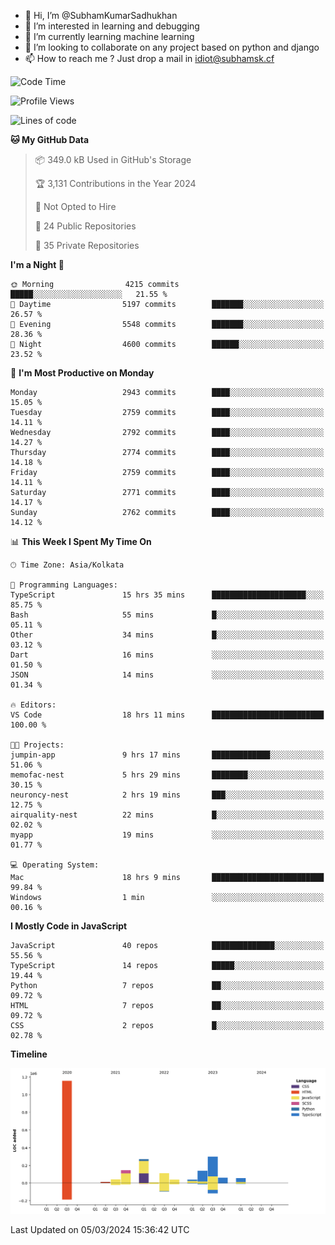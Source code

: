 - 👋 Hi, I’m @SubhamKumarSadhukhan
- 👀 I’m interested in learning and debugging
- 🌱 I’m currently learning machine learning
- 💞️ I’m looking to collaborate on any project based on python and django
- 📫 How to reach me ?
      Just drop a mail in idiot@subhamsk.cf

<!---
SubhamKumarSadhukhan/SubhamKumarSadhukhan is a ✨ special ✨ repository because its `README.md` (this file) appears on your GitHub profile.
You can click the Preview link to take a look at your changes.
--->


<!--START_SECTION:waka-->
![Code Time](http://img.shields.io/badge/Code%20Time-1%2C979%20hrs%2058%20mins-blue)

![Profile Views](http://img.shields.io/badge/Profile%20Views-29-blue)

![Lines of code](https://img.shields.io/badge/From%20Hello%20World%20I%27ve%20Written-2.4%20million%20lines%20of%20code-blue)

**🐱 My GitHub Data** 

> 📦 349.0 kB Used in GitHub's Storage 
 > 
> 🏆 3,131 Contributions in the Year 2024
 > 
> 🚫 Not Opted to Hire
 > 
> 📜 24 Public Repositories 
 > 
> 🔑 35 Private Repositories 
 > 
**I'm a Night 🦉** 

```text
🌞 Morning                4215 commits        █████░░░░░░░░░░░░░░░░░░░░   21.55 % 
🌆 Daytime                5197 commits        ███████░░░░░░░░░░░░░░░░░░   26.57 % 
🌃 Evening                5548 commits        ███████░░░░░░░░░░░░░░░░░░   28.36 % 
🌙 Night                  4600 commits        ██████░░░░░░░░░░░░░░░░░░░   23.52 % 
```
📅 **I'm Most Productive on Monday** 

```text
Monday                   2943 commits        ████░░░░░░░░░░░░░░░░░░░░░   15.05 % 
Tuesday                  2759 commits        ████░░░░░░░░░░░░░░░░░░░░░   14.11 % 
Wednesday                2792 commits        ████░░░░░░░░░░░░░░░░░░░░░   14.27 % 
Thursday                 2774 commits        ████░░░░░░░░░░░░░░░░░░░░░   14.18 % 
Friday                   2759 commits        ████░░░░░░░░░░░░░░░░░░░░░   14.11 % 
Saturday                 2771 commits        ████░░░░░░░░░░░░░░░░░░░░░   14.17 % 
Sunday                   2762 commits        ████░░░░░░░░░░░░░░░░░░░░░   14.12 % 
```


📊 **This Week I Spent My Time On** 

```text
🕑︎ Time Zone: Asia/Kolkata

💬 Programming Languages: 
TypeScript               15 hrs 35 mins      █████████████████████░░░░   85.75 % 
Bash                     55 mins             █░░░░░░░░░░░░░░░░░░░░░░░░   05.11 % 
Other                    34 mins             █░░░░░░░░░░░░░░░░░░░░░░░░   03.12 % 
Dart                     16 mins             ░░░░░░░░░░░░░░░░░░░░░░░░░   01.50 % 
JSON                     14 mins             ░░░░░░░░░░░░░░░░░░░░░░░░░   01.34 % 

🔥 Editors: 
VS Code                  18 hrs 11 mins      █████████████████████████   100.00 % 

🐱‍💻 Projects: 
jumpin-app               9 hrs 17 mins       █████████████░░░░░░░░░░░░   51.06 % 
memofac-nest             5 hrs 29 mins       ████████░░░░░░░░░░░░░░░░░   30.15 % 
neuroncy-nest            2 hrs 19 mins       ███░░░░░░░░░░░░░░░░░░░░░░   12.75 % 
airquality-nest          22 mins             █░░░░░░░░░░░░░░░░░░░░░░░░   02.02 % 
myapp                    19 mins             ░░░░░░░░░░░░░░░░░░░░░░░░░   01.77 % 

💻 Operating System: 
Mac                      18 hrs 9 mins       █████████████████████████   99.84 % 
Windows                  1 min               ░░░░░░░░░░░░░░░░░░░░░░░░░   00.16 % 
```

**I Mostly Code in JavaScript** 

```text
JavaScript               40 repos            ██████████████░░░░░░░░░░░   55.56 % 
TypeScript               14 repos            █████░░░░░░░░░░░░░░░░░░░░   19.44 % 
Python                   7 repos             ██░░░░░░░░░░░░░░░░░░░░░░░   09.72 % 
HTML                     7 repos             ██░░░░░░░░░░░░░░░░░░░░░░░   09.72 % 
CSS                      2 repos             █░░░░░░░░░░░░░░░░░░░░░░░░   02.78 % 
```



**Timeline**

![Lines of Code chart](https://raw.githubusercontent.com/SubhamKumarSadhukhan/SubhamKumarSadhukhan/main/assets/bar_graph.png)


 Last Updated on 05/03/2024 15:36:42 UTC
<!--END_SECTION:waka-->
